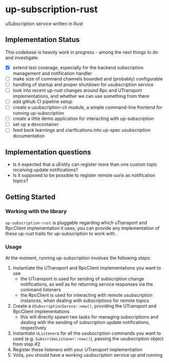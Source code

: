 # up-subscription-rust

uSubscription service written in Rust

## Implementation Status

This codebase is heavily work in progress - among the next things to do and investigate:

- [x] extend test coverage, especially for the backend subscription management and notification handler
- [ ] make size of command channels bounded and (probably) configurable
- [ ] handling of startup and proper shutdown for usubscription service
- [ ] look into recent up-rust changes around Rpc and UTransport implementations, and whether we can  use something from there
- [ ] add github CI pipeline setup
- [ ] create a usubscription-cli module, a simple command-line frontend for running up-subscription
- [ ] create a little demo application for interacting with up-subscription
- [ ] set up a devcontainer
- [ ] feed back learnings and clarifications into up-spec usubscription documentation

## Implementation questions

- Is it expected that a uEntity can register more than one custom topic receiving update notifications?
- Is it supposed to be possible to register remote uuris as notification topics?

## Getting Started

### Working with the library

`up-subscription-rust` is pluggable regarding which uTransport and RpcClient implementation it uses; you can provide any implementation of these up-rust traits for up-subscription to work with.

### Usage

At the moment, running up-subscription involves the following steps:

1. Instantiate the UTransport and RpcClient implementations you want to use
   - the UTransport is used for sending of subscription change notifications, as well as for returning service responses via the command listeners
   - the RpcClient is used for interacting with remote usubscription instances, when dealing with subscriptions for remote topics
2. Create a `USubscriptionServce::new()`, providing the UTransport and RpcClient implementations
   - this will directly spawn two tasks for managing subscriptions and dealing with the sending of subscription update notifications, respectively
3. Instantiate `UListener`s for all the usubscription commands you want to used (e.g. `SubscribeListener::new()`), passing the usubscription object from step #2
4. Register these listeners with your UTransport implementation
5. Vóila, you should have a working usubscription service up and running
